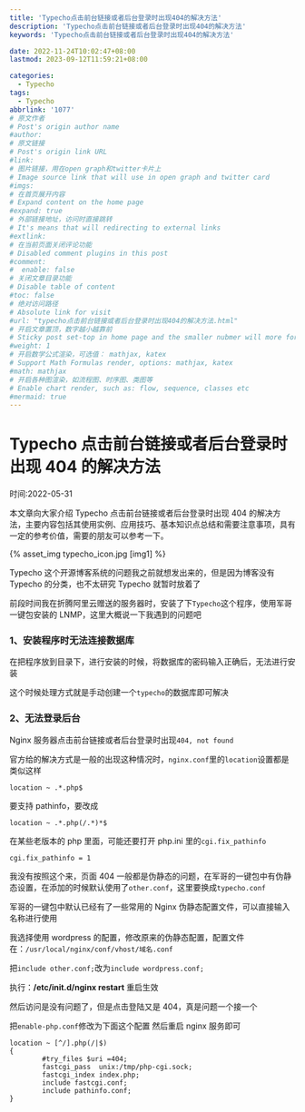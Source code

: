 ```yaml
---
title: 'Typecho点击前台链接或者后台登录时出现404的解决方法'
description: 'Typecho点击前台链接或者后台登录时出现404的解决方法'
keywords: 'Typecho点击前台链接或者后台登录时出现404的解决方法'

date: 2022-11-24T10:02:47+08:00
lastmod: 2023-09-12T11:59:21+08:00

categories:
  - Typecho
tags:
  - Typecho
abbrlink: '1077'
# 原文作者
# Post's origin author name
#author:
# 原文链接
# Post's origin link URL
#link:
# 图片链接，用在open graph和twitter卡片上
# Image source link that will use in open graph and twitter card
#imgs:
# 在首页展开内容
# Expand content on the home page
#expand: true
# 外部链接地址，访问时直接跳转
# It's means that will redirecting to external links
#extlink:
# 在当前页面关闭评论功能
# Disabled comment plugins in this post
#comment:
#  enable: false
# 关闭文章目录功能
# Disable table of content
#toc: false
# 绝对访问路径
# Absolute link for visit
#url: "typecho点击前台链接或者后台登录时出现404的解决方法.html"
# 开启文章置顶，数字越小越靠前
# Sticky post set-top in home page and the smaller nubmer will more forward.
#weight: 1
# 开启数学公式渲染，可选值： mathjax, katex
# Support Math Formulas render, options: mathjax, katex
#math: mathjax
# 开启各种图渲染，如流程图、时序图、类图等
# Enable chart render, such as: flow, sequence, classes etc
#mermaid: true
---
```


# Typecho 点击前台链接或者后台登录时出现 404 的解决方法

时间:2022-05-31

本文章向大家介绍 Typecho 点击前台链接或者后台登录时出现 404 的解决方法，主要内容包括其使用实例、应用技巧、基本知识点总结和需要注意事项，具有一定的参考价值，需要的朋友可以参考一下。

{% asset_img typecho_icon.jpg [img1] %}

Typecho 这个开源博客系统的问题我之前就想发出来的，但是因为博客没有 Typecho 的分类，也不太研究 Typecho 就暂时放着了

前段时间我在折腾阿里云赠送的服务器时，安装了下`Typecho`这个程序，使用军哥一键包安装的 LNMP，这里大概说一下我遇到的问题吧

### 1、安装程序时无法连接数据库

在把程序放到目录下，进行安装的时候，将数据库的密码输入正确后，无法进行安装

这个时候处理方式就是手动创建一个`typecho`的数据库即可解决

<!--more-->

### 2、无法登录后台

Nginx 服务器点击前台链接或者后台登录时出现`404, not found`

官方给的解决方式是一般的出现这种情况时，`nginx.conf`里的`location`设置都是类似这样

```
location ~ .*.php$
```

要支持 pathinfo，要改成

```
location ~ .*.php(/.*)*$
```

在某些老版本的 php 里面，可能还要打开 php.ini 里的`cgi.fix_pathinfo`

```
cgi.fix_pathinfo = 1
```

我没有按照这个来，页面 404 一般都是伪静态的问题，在军哥的一键包中有伪静态设置，在添加的时候默认使用了`other.conf`，这里要换成`typecho.conf`

军哥的一键包中默认已经有了一些常用的 Nginx 伪静态配置文件，可以直接输入名称进行使用

我选择使用 wordpress 的配置，修改原来的伪静态配置，配置文件在：`/usr/local/nginx/conf/vhost/域名.conf`

把`include other.conf;`改为`include wordpress.conf;`

执行：**/etc/init.d/nginx restart** 重启生效

然后访问是没有问题了，但是点击登陆又是 404，真是问题一个接一个

把`enable-php.conf`修改为下面这个配置 然后重启 nginx 服务即可

```
location ~ [^/].php(/|$)
{
        #try_files $uri =404;
        fastcgi_pass  unix:/tmp/php-cgi.sock;
        fastcgi_index index.php;
        include fastcgi.conf;
        include pathinfo.conf;
}
```
